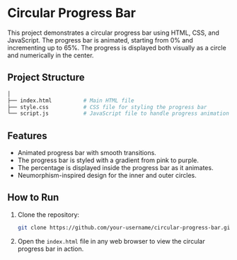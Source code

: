 # Circular Progress Bar

This project demonstrates a circular progress bar using HTML, CSS, and JavaScript. The progress bar is animated, starting from 0% and incrementing up to 65%. The progress is displayed both visually as a circle and numerically in the center.

## Project Structure
```bash
│
├── index.html          # Main HTML file
├── style.css           # CSS file for styling the progress bar
└── script.js           # JavaScript file to handle progress animation
```

## Features

- Animated progress bar with smooth transitions.
- The progress bar is styled with a gradient from pink to purple.
- The percentage is displayed inside the progress bar as it animates.
- Neumorphism-inspired design for the inner and outer circles.

## How to Run

1. Clone the repository:
   ```bash
   git clone https://github.com/your-username/circular-progress-bar.git
   ```

2. Open the `index.html` file in any web browser to view the circular progress bar in action.
